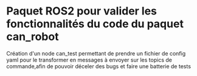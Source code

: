 # Paquet ROS2 pour valider les fonctionnalités du code du paquet can_robot

Création d'un node can_test permettant de prendre un fichier de config yaml pour le transformer en messages à envoyer sur les topics de commande,afin de pouvoir déceler des bugs et faire une batterie de tests
